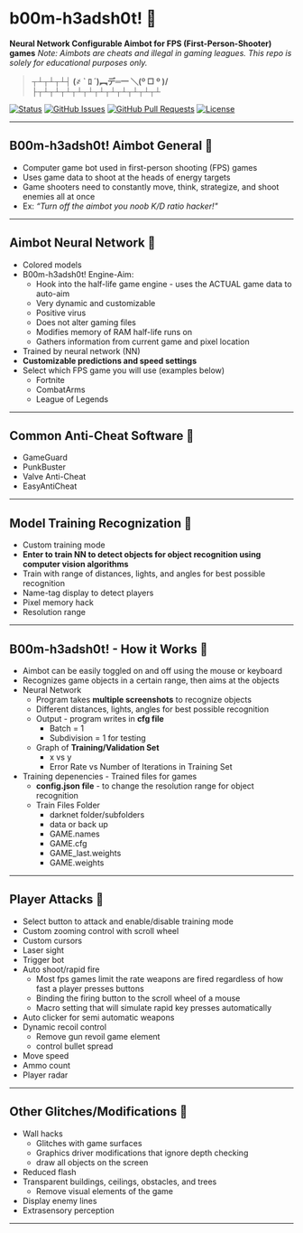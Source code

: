# b00m-h3adsh0t! &#x1F537;
**Neural Network Configurable Aimbot for FPS (First-Person-Shooter) games** *Note: Aimbots are cheats and illegal in gaming leagues. This repo is solely for educational purposes only.*

> **┬┴┬┴┬┴┤ (҂   ` ﾛ ´)︻デ═一      ＼(º □ º )/	├┬┴┬┴┬┴┬┴┬┴┬┴┬┴┬┴┬┴┬┴┬┴**

<div>
  
  [![Status](https://img.shields.io/badge/status-work--in--progress-success.svg)]()
  [![GitHub Issues](https://img.shields.io/github/issues/lucylow/b00m-h3adsh0t.svg)](https://github.com/lucylow/Mrs.Robot/issues)
  [![GitHub Pull Requests](https://img.shields.io/github/issues-pr/lucylow/b00m-h3adsh0t.svg)](https://github.com/lucylow/b00m-h3adsh0t/pulls)
  [![License](https://img.shields.io/bower/l/bootstrap)]()

</div>

---   
   
## B00m-h3adsh0t! Aimbot General &#x1F537;
* Computer game bot used in first-person shooting (FPS) games
* Uses game data to shoot at the heads of energy targets
* Game shooters need to constantly move, think, strategize, and shoot enemies all at once
* Ex: *“Turn off the aimbot you noob K/D ratio hacker!"*



---

## Aimbot Neural Network &#x1F537;
* Colored models 
* B00m-h3adsh0t! Engine-Aim:
  * Hook into the half-life game engine - uses the ACTUAL game data to auto-aim
  * Very dynamic and customizable 
  * Positive virus 
  * Does not alter gaming files 
  * Modifies memory of RAM half-life runs on 
  * Gathers information from current game and pixel location
* Trained by neural network (NN)
* **Customizable predictions and speed settings**
* Select which FPS game you will use (examples below)
  * Fortnite
  * CombatArms
  * League of Legends
  

---

## Common Anti-Cheat Software &#x1F537;
* GameGuard
* PunkBuster
* Valve Anti-Cheat 
* EasyAntiCheat

---

## Model Training Recognization  &#x1F537;
* Custom training mode 
* **Enter to train NN to detect objects for object recognition using computer vision algorithms** 
* Train with range of distances, lights, and angles for best possible recognition
* Name-tag display to detect players 
* Pixel memory hack
* Resolution range 

---


## B00m-h3adsh0t! - How it Works  &#x1F537;
* Aimbot can be easily toggled on and off using the mouse or keyboard
* Recognizes game objects in a certain range, then aims at the objects
* Neural Network 
    * Program takes **multiple screenshots** to recognize objects 
    * Different distances, lights, angles for best possible recognition 
    * Output - program writes in **cfg file** 
      * Batch = 1
      * Subdivision = 1 for testing 
    * Graph of **Training/Validation Set**
      * x vs y 
      * Error Rate vs Number of Iterations in Training Set 
* Training depenencies - Trained files for games
    * **config.json file** - to change the resolution range for object recognition  
    * Train Files Folder
      * darknet folder/subfolders 
      * data or back up
      * GAME.names
      * GAME.cfg
      * GAME_last.weights 
      * GAME.weights

---

## Player Attacks &#x1F537;
* Select button to attack and enable/disable training mode
* Custom zooming control with scroll wheel 
* Custom cursors 
* Laser sight
* Trigger bot
* Auto shoot/rapid fire 
  * Most fps games limit the rate weapons are fired regardless of how fast a player presses buttons
  * Binding the firing button to the scroll wheel of a mouse
  * Macro setting that will simulate rapid key presses automatically
* Auto clicker for semi automatic weapons 
* Dynamic recoil control  
  * Remove gun revoil game element
  * control bullet spread
* Move speed
* Ammo count
* Player radar 

---


## Other Glitches/Modifications  &#x1F537;
* Wall hacks
  * Glitches with game surfaces
  * Graphics driver modifications that ignore depth checking
  * draw all objects on the screen
* Reduced flash 
* Transparent buildings, ceilings, obstacles, and trees
  * Remove visual elements of the game 
* Display enemy lines 
* Extrasensory perception



---
